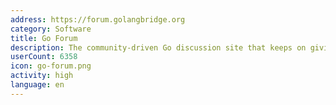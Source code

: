 ```yaml
---
address: https://forum.golangbridge.org
category: Software
title: Go Forum
description: The community-driven Go discussion site that keeps on giving
userCount: 6358
icon: go-forum.png
activity: high
language: en
---
```


